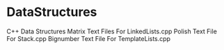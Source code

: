 # DataStructures
C++ Data Structures 
Matrix Text Files For LinkedLists.cpp
Polish Text File For Stack.cpp
Bignumber Text File For TemplateLists.cpp

